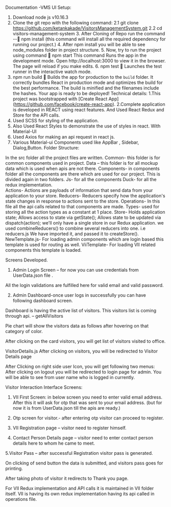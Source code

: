 Documentation -VMS UI
Setup:
1.	Download node js v10.16.3
2.	Clone the git repo with the following command: 
2.1 git clone https://github.com/ketankakade/VisitorsManagementSystem.git
2.2 cd  visitors-management-system
    3. After Cloning of Repo run the command -- npm install (this command will install all   the required dependency for running our project.)
       4. After npm install you will be able to see node_modules folder in project structure.
       5. Now, try to run the project using command  npm start 
        This command Runs the app in the development mode.  Open http://localhost:3000  to view it in the browser. The page will reload if you make edits.
      6. npm test  Launches the test runner in the interactive watch mode.
7. npm run build  Builds the app for production to the `build` folder. It correctly bundles React in production mode and optimizes the build for the best performance.  The build is minified and the filenames include the hashes. 
Your app is ready to be deployed!
 Technical details:
1.This project was bootstrapped with [Create React App] (https://github.com/facebook/create-react-app).
2.Complete application is developed in REACT using react features. And Used React Redux and Store for the API calls.
3. Used SCSS for styling of the application.
4. Also Used React Styles to demonstrate the use of styles in react. With Material-UI
5. Used Axios for making an api request in react js.
6. Various Material-ui Components used like AppBar , Sidebar, Dialog,Button.
Folder Structure:
 

In the src folder all the project files are written.
Common- this folder is for common components used in project. 
Data – this folder is for all mockup data which is used when apis are not there.
Components- in components folder all the components are there which are used for our project. This is divided again in two folders.
Js- for all the components 
Duck- for all the redux implementation.  
Actions- Actions are payloads of information that send data from your application to your store.
Reducers- Reducers specify how the application's state changes in response to actions sent to the store.
Operations- In this file all the api calls related to that components are made. 
Types- used for storing all the action types as a constant at 1 place.
Store- Holds application state; Allows access to state via getState();  Allows state to be updated via dispatch(action);
we'll only have a single store in our Redux application.
we used combineReducers() to combine several reducers into one. i.e reducers.js We have imported it, and passed it to createStore().
NewTemplate.js- For loading admin components which are login based this template is used for routing as well.
ViiTemplate- For loading VII related components this template is loaded.

Screens Developed.

1.	Admin Login Screen – for now you can use credentials from UserData.json file .
 

All the login validations are fulfilled here for valid email and valid password.

2.	Admin Dashboard-once user logs in successfully you can have following dashboard screen. 
 

 

Dashboard is having the active list of visitors. This visitors list is coming through api. – getAllVisitors

Pie chart will show the visitors data as follows after hovering on that category of color.
 

After clicking on the card visitors, you will get list of visitors visited to office.

 



VisitorDetails.js
After clicking on visitors, you will be redirected to Visitor Details page
 



After Clicking on right side user Icon, you will get following two menus: After clicking on logout you will be redirected to login page for admin. You will be able to see from user name who is logged in currently.
 



Visitor Interaction Interface Screens:

1.	VII First Screen: in below screen you need to enter valid email address. After this it will ask for otp that was sent to your email address. (but for now it is from UserData.json till the apis are ready.)
 


2.	Otp screen for visitor.- after entering otp visitor can proceed to register.
 

3.	VII Registration page – visitor need to register himself.
 

4.	Contact Person Details page – visitor need to enter contact person details here to whom he came to meet.
 


5.Visitor Pass – after successful Registration visitor pass is generated. 
 


On clicking of send button the data is submitted, and visitors pass goes for printing.

  


After taking photo of visitor it redirects to Thank you page.

 



For VII Redux implementation and API calls it is maintained in VII folder itself. VII is having its own redux implementation having its api called in operations file.
 

